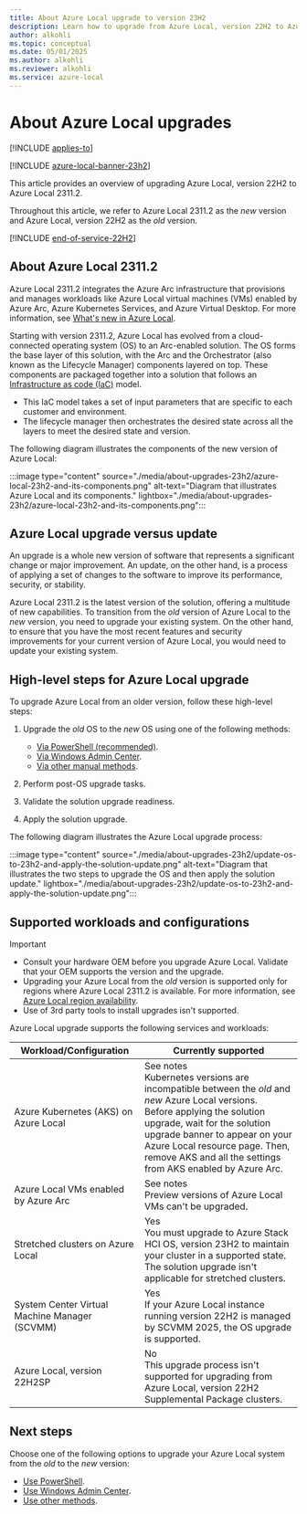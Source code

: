 ```yaml
---
title: About Azure Local upgrade to version 23H2
description: Learn how to upgrade from Azure Local, version 22H2 to Azure Local, version 23H2.
author: alkohli
ms.topic: conceptual
ms.date: 05/01/2025
ms.author: alkohli
ms.reviewer: alkohli
ms.service: azure-local
---
```


# About Azure Local upgrades

[!INCLUDE [applies-to](../includes/hci-applies-to-23h2-22h2.md)]

[!INCLUDE [azure-local-banner-23h2](../includes/azure-local-banner-23h2.md)]

This article provides an overview of upgrading Azure Local, version 22H2 to Azure Local 2311.2.

Throughout this article, we refer to Azure Local 2311.2 as the *new* version and Azure Local, version 22H2 as the *old* version.

[!INCLUDE [end-of-service-22H2](../includes/end-of-service-22h2.md)]

## About Azure Local 2311.2

Azure Local 2311.2 integrates the Azure Arc infrastructure that provisions and manages workloads like Azure Local virtual machines (VMs) enabled by Azure Arc, Azure Kubernetes Services, and Azure Virtual Desktop. For more information, see [What's new in Azure Local](../whats-new.md#features-and-improvements-in-2311).

Starting with version 2311.2, Azure Local has evolved from a cloud-connected operating system (OS) to an Arc-enabled solution. The OS forms the base layer of this solution, with the Arc and the Orchestrator (also known as the Lifecycle Manager) components layered on top. These components are packaged together into a solution that follows an [Infrastructure as code (IaC)](/devops/deliver/what-is-infrastructure-as-code) model.

- This IaC model takes a set of input parameters that are specific to each customer and environment.
- The lifecycle manager then orchestrates the desired state across all the layers to meet the desired state and version.

The following diagram illustrates the components of the new version of Azure Local:

:::image type="content" source="./media/about-upgrades-23h2/azure-local-23h2-and-its-components.png" alt-text="Diagram that illustrates Azure Local and its components." lightbox="./media/about-upgrades-23h2/azure-local-23h2-and-its-components.png":::

## Azure Local upgrade versus update

An upgrade is a whole new version of software that represents a significant change or major improvement. An update, on the other hand, is a process of applying a set of changes to the software to improve its performance, security, or stability.

Azure Local 2311.2 is the latest version of the solution, offering a multitude of new capabilities. To transition from the *old* version of Azure Local to the *new* version, you need to upgrade your existing system. On the other hand, to ensure that you have the most recent features and security improvements for your current version of Azure Local, you would need to update your existing system.

## High-level steps for Azure Local upgrade

To upgrade Azure Local from an older version, follow these high-level steps:

1. Upgrade the *old* OS to the *new* OS using one of the following methods:
    - [Via PowerShell (recommended)](./upgrade-22h2-to-23h2-powershell.md).
    - [Via Windows Admin Center](./upgrade-22h2-to-23h2-windows-admin-center.md).
    - [Via other manual methods](./upgrade-22h2-to-23h2-other-methods.md).

1. Perform post-OS upgrade tasks.

1. Validate the solution upgrade readiness.

1. Apply the solution upgrade.

The following diagram illustrates the Azure Local upgrade process:

:::image type="content" source="./media/about-upgrades-23h2/update-os-to-23h2-and-apply-the-solution-update.png" alt-text="Diagram that illustrates the two steps to upgrade the OS and then apply the solution update." lightbox="./media/about-upgrades-23h2/update-os-to-23h2-and-apply-the-solution-update.png":::

## Supported workloads and configurations

> [!IMPORTANT]
> - Consult your hardware OEM before you upgrade Azure Local. Validate that your OEM supports the version and the upgrade.
> - Upgrading your Azure Local from the *old* version is supported only for regions where Azure Local 2311.2 is available. For more information, see [Azure Local region availability](../concepts/system-requirements-23h2.md#azure-requirements).
> - Use of 3rd party tools to install upgrades isn't supported.

Azure Local upgrade supports the following services and workloads:

| Workload/Configuration | Currently supported |
|--|--|
| Azure Kubernetes (AKS) on Azure Local | See notes <br> Kubernetes versions are incompatible between the *old* and *new* Azure Local versions. <br> Before applying the solution upgrade, wait for the solution upgrade banner to appear on your Azure Local resource page. Then, remove AKS and all the settings from AKS enabled by Azure Arc. |
| Azure Local VMs enabled by Azure Arc | See notes <br> Preview versions of Azure Local VMs can't be upgraded. |
| Stretched clusters on Azure Local | Yes <br> You must upgrade to Azure Stack HCI OS, version 23H2 to maintain your cluster in a supported state. <br> The solution upgrade isn't applicable for stretched clusters. |
| System Center Virtual Machine Manager (SCVMM) | Yes <br> If your Azure Local instance running version 22H2 is managed by SCVMM 2025, the OS upgrade is supported. |
| Azure Local, version 22H2SP | No <br> This upgrade process isn't supported for upgrading from Azure Local, version 22H2 Supplemental Package clusters. |

## Next steps

Choose one of the following options to upgrade your Azure Local system from the *old* to the *new* version:

- [Use PowerShell](./upgrade-22h2-to-23h2-powershell.md).
- [Use Windows Admin Center](./upgrade-22h2-to-23h2-windows-admin-center.md).
- [Use other methods](./upgrade-22h2-to-23h2-other-methods.md).

